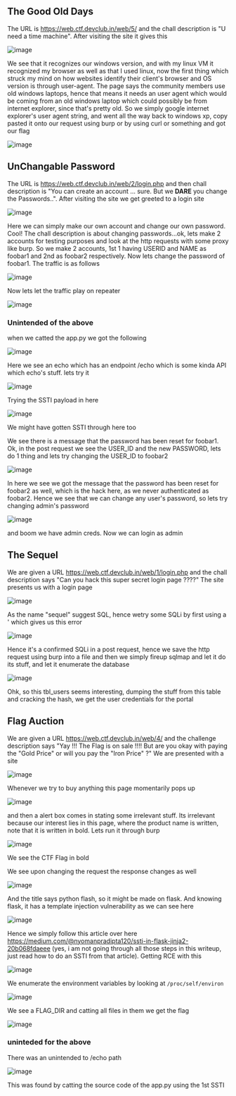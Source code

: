 ## The Good Old Days

The URL is https://web.ctf.devclub.in/web/5/ and the chall description is "U need a time machine".
After visiting the site it gives this

![image](https://user-images.githubusercontent.com/64488123/167370684-0f63df45-ae5d-40b5-80f5-c4005feae534.png)

We see that it recognizes our windows version, and with my linux VM it recognized my browser as well as that I used linux, now the first thing which struck my mind on how websites identify their client's browser and OS version is through user-agent.
The page says the community members use old windows laptops, hence that means it needs an user agent which would be coming from an old windows laptop which could possibly be from internet explorer, since that's pretty old.
So we simply google internet explorer's user agent string, and went all the way back to windows xp, copy pasted it onto our request using burp or by using curl or something and got our flag

![image](https://user-images.githubusercontent.com/64488123/167371875-5620f4ee-9d00-4973-a15b-8ce19e7acf97.png)


## UnChangable Password

The URL is https://web.ctf.devclub.in/web/2/login.php and then chall description is "You can create an account ... sure. But we **DARE** you change the Passwords..".
After visiting the site we get greeted to a login site

![image](https://user-images.githubusercontent.com/64488123/167372089-a0a1c73e-395e-4b08-b9c2-c381e4bcd78d.png)

Here we can simply make our own account and change our own password. Cool!
The chall description is about changing passwords...ok, lets make 2 accounts for testing purposes and look at the http requests with some proxy like burp.
So we make 2 accounts, 1st 1 having USERID and NAME as foobar1 and 2nd as foobar2 respectively.
Now lets change the password of foobar1. The traffic is as follows

![image](https://user-images.githubusercontent.com/64488123/167373152-51080095-9495-4c2b-a3f7-67e14fd61dbc.png)

Now lets let the traffic play on repeater

![image](https://user-images.githubusercontent.com/64488123/167373244-2441e958-1f30-4715-8616-eaae3aef04ed.png)

### Unintended of the above

when we catted the app.py we got the following 

![image](https://user-images.githubusercontent.com/64488123/167380736-dac8d055-b150-466f-a551-803f14e632ac.png)

Here we see an echo which has an endpoint /echo which is some kinda API which echo's stuff. lets try it

![image](https://user-images.githubusercontent.com/64488123/167380955-26804693-f116-4a12-9e89-793b458b67a0.png)

Trying the SSTI payload in here

![image](https://user-images.githubusercontent.com/64488123/167381119-6d74c966-5f89-4958-a857-c44edecf9728.png)

We might have gotten SSTI through here too

We see there is a message that the password has been reset for foobar1. Ok, in the post request we see the USER_ID and the new PASSWORD, lets do 1 thing and lets try changing the USER_ID to foobar2

![image](https://user-images.githubusercontent.com/64488123/167373523-9bf797f1-5cf7-42d7-bb6a-a0dd844f989d.png)

In here we see we got the message that the password has been reset for foobar2 as well, which is the hack here, as we never authenticated as foobar2. Hence we see that we can change any user's password, so lets try changing admin's password

![image](https://user-images.githubusercontent.com/64488123/167373829-69160da2-130d-4415-a70e-30a2cce3ae53.png)

and boom we have admin creds.
Now we can login as admin


## The Sequel

We are given a URL https://web.ctf.devclub.in/web/1/login.php and the chall description says "Can you hack this super secret login page ????"
The site presents us with a login page

![image](https://user-images.githubusercontent.com/64488123/167374888-a801487a-9be1-4541-9c2c-ed66973f6893.png)

As the name "sequel" suggest SQL, hence wetry some SQLi by first using a ' which gives us this error

![image](https://user-images.githubusercontent.com/64488123/167375086-866c8931-b92f-48e6-b382-9d90750f8515.png)

Hence it's a confirmed SQLi in a post request, hence we save the http request using burp into a file and then we simply fireup sqlmap and let it do its stuff, and let it enumerate the database

![image](https://user-images.githubusercontent.com/64488123/167375686-03d2c3fb-eac9-4119-b1fb-badfa6a0554f.png)

Ohk, so this tbl_users seems interesting, dumping the stuff from this table and cracking the hash,  we get the user credentials for the portal


## Flag Auction

We are given a URL https://web.ctf.devclub.in/web/4/ and the challenge description says "Yay !!! The Flag is on sale !!!! But are you okay with paying the "Gold Price" or will you pay the "Iron Price" ?"
We are presented with a site

![image](https://user-images.githubusercontent.com/64488123/167377234-111f23e4-07f9-400b-98f2-7e645c2a4b1a.png)

Whenever we try to buy anything this page momentarily pops up

![image](https://user-images.githubusercontent.com/64488123/167377394-cef1bd43-de2d-47cd-8f69-641ac54aebb9.png)

and then a alert box comes in stating some irrelevant stuff. Its irrelevant because our interest lies in this page, where the product name is written, note that it is written in bold. Lets run it through burp

![image](https://user-images.githubusercontent.com/64488123/167377708-a6fd50df-79e2-4e48-955f-92d71b437d09.png)

We see the CTF Flag in bold

We see upon changing the request the response changes as well

![image](https://user-images.githubusercontent.com/64488123/167378168-831ce7c3-1ea5-4aef-a500-247f0a749be1.png)

And the title says python flash, so it might be made on flask. And knowing flask, it has a template injection vulnerability as we can see here

![image](https://user-images.githubusercontent.com/64488123/167378631-229418d0-398e-4f3d-9913-e7bbaad6154d.png)

Hence we simply follow this article over here https://medium.com/@nyomanpradipta120/ssti-in-flask-jinja2-20b068fdaeee (yes, i am not going through all those steps in this writeup, just read how to do an SSTI from that article). Getting RCE with this

![image](https://user-images.githubusercontent.com/64488123/167379885-a07c718a-4fe3-4133-86cb-d5e284fdf880.png)

We enumerate the environment variables by looking at `/proc/self/environ`

![image](https://user-images.githubusercontent.com/64488123/167380071-51594f2e-b138-456a-8213-e2c36ffb388c.png)

We see a FLAG_DIR and catting all files in them we get the flag

![image](https://user-images.githubusercontent.com/64488123/167380437-04d1433d-e867-490e-a6ca-6e3b0d07d9f5.png)

### uninteded for the above

There was an unintended to /echo path 

![image](https://user-images.githubusercontent.com/64488123/167381374-b9ccb6ea-7678-44d0-8bf5-aa04f792374d.png)

This was found by catting the source code of the app.py using the 1st SSTI 
